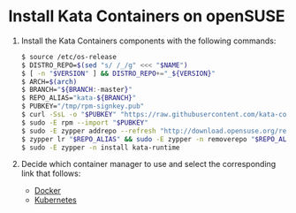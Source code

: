 # Install Kata Containers on openSUSE

1. Install the Kata Containers components with the following commands:

   ```bash
   $ source /etc/os-release
   $ DISTRO_REPO=$(sed "s/ /_/g" <<< "$NAME")
   $ [ -n "$VERSION" ] && DISTRO_REPO+="_${VERSION}"
   $ ARCH=$(arch)
   $ BRANCH="${BRANCH:-master}"
   $ REPO_ALIAS="kata-${BRANCH}"
   $ PUBKEY="/tmp/rpm-signkey.pub"
   $ curl -SsL -o "$PUBKEY" "https://raw.githubusercontent.com/kata-containers/tests/master/data/rpm-signkey.pub"
   $ sudo -E rpm --import "$PUBKEY"
   $ sudo -E zypper addrepo --refresh "http://download.opensuse.org/repositories/home:/katacontainers:/releases:/${ARCH}:/${BRANCH}/${DISTRO_REPO}/" "$REPO_ALIAS"
   $ zypper lr "$REPO_ALIAS" && sudo -E zypper -n removerepo "$REPO_ALIAS"
   $ sudo -E zypper -n install kata-runtime
   ```

2. Decide which container manager to use and select the corresponding link that follows:
   - [Docker](docker/opensuse-docker-install.md)
   - [Kubernetes](../Developer-Guide.md#run-kata-containers-with-kubernetes)
